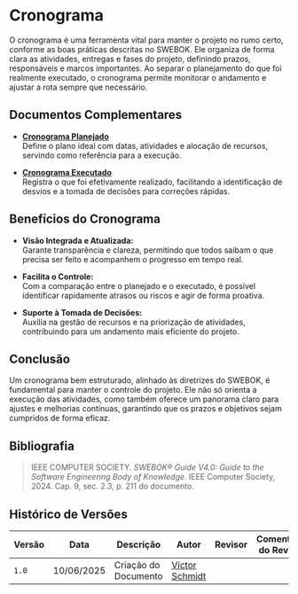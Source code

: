 # Cronograma

O cronograma é uma ferramenta vital para manter o projeto no rumo certo, conforme as boas práticas descritas no SWEBOK. Ele organiza de forma clara as atividades, entregas e fases do projeto, definindo prazos, responsáveis e marcos importantes. Ao separar o planejamento do que foi realmente executado, o cronograma permite monitorar o andamento e ajustar a rota sempre que necessário.

## Documentos Complementares

- **[Cronograma Planejado](./ArquiteturaReutilizacao/4.4.Cronograma/4.4.1.CronogramaPlanejado.md)**  
  Define o plano ideal com datas, atividades e alocação de recursos, servindo como referência para a execução.

- **[Cronograma Executado](./ArquiteturaReutilizacao/4.4.Cronograma/4.4.2.CronogramaExecutado.md)**  
  Registra o que foi efetivamente realizado, facilitando a identificação de desvios e a tomada de decisões para correções rápidas.

## Benefícios do Cronograma

- **Visão Integrada e Atualizada:**  
  Garante transparência e clareza, permitindo que todos saibam o que precisa ser feito e acompanhem o progresso em tempo real.

- **Facilita o Controle:**  
  Com a comparação entre o planejado e o executado, é possível identificar rapidamente atrasos ou riscos e agir de forma proativa.

- **Suporte à Tomada de Decisões:**  
  Auxilia na gestão de recursos e na priorização de atividades, contribuindo para um andamento mais eficiente do projeto.

## Conclusão

Um cronograma bem estruturado, alinhado às diretrizes do SWEBOK, é fundamental para manter o controle do projeto. Ele não só orienta a execução das atividades, como também oferece um panorama claro para ajustes e melhorias contínuas, garantindo que os prazos e objetivos sejam cumpridos de forma eficaz.

## Bibliografia

> IEEE COMPUTER SOCIETY. *SWEBOK® Guide V4.0: Guide to the Software Engineering Body of Knowledge*. IEEE Computer Society, 2024. Cap. 9, sec. 2.3, p. 211 do documento.  

## Histórico de Versões

| Versão | Data | Descrição | Autor | Revisor | Comentário do Revisor |
| -- | -- | -- | -- | -- | -- |
| `1.0`  | 10/06/2025  | Criação do Documento | [Víctor Schmidt](https://github.com/moonshinerd) |  |  |
